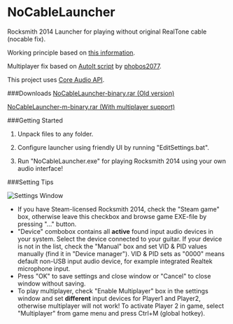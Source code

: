 # NoCableLauncher
Rocksmith 2014 Launcher for playing without original RealTone cable (nocable fix).

Working principle based on [this information](http://cs.rin.ru/forum/viewtopic.php?f=10&t=63705&p=1006201#p1006201).

Multiplayer fix based on [AutoIt script](https://dl.dropboxusercontent.com/u/1288526/rocksmith2014_nocable_pbs.au3) by [phobos2077](https://github.com/phobos2077).

This project uses [Core Audio API](https://github.com/morphx666/CoreAudio).

###Downloads
[NoCableLauncher-binary.rar (Old version)](https://dl.dropboxusercontent.com/u/1288526/NoCableLauncher-binary.rar)

[NoCableLauncher-m-binary.rar (With multiplayer support)](https://dl.dropboxusercontent.com/u/1288526/NoCableLauncher-m-binary.rar)

###Getting Started
1) Unpack files to any folder.

2) Configure launcher using friendly UI by running "EditSettings.bat".

3) Run "NoCableLauncher.exe" for playing Rocksmith 2014 using your own audio interface!


###Setting Tips

![Settings Window](http://images.illuzor.com/uploads/rs14ncl.png)

* If you have Steam-licensed Rocksmith 2014, check the "Steam game" box, otherwise leave this checkbox and browse game EXE-file by pressing "..." button.
* "Device" сombobox contains all **active** found input audio devices in your system. Select the device connected to your guitar. If your device is not in the list, check the "Manual" box and set VID & PID values manually (find it in "Device manager"). VID & PID sets as "0000" means default non-USB input audio device, for example integrated Realtek microphone input.
* Press "OK" to save settings and close window or "Cancel" to close window without saving.
* To play multiplayer, check "Enable Multiplayer" box in the settings window and set **different** input devices for Player1 and Player2, otherwise multiplayer will not work! To activate Player 2 in game, select "Multiplayer" from game menu and press Ctrl+M (global hotkey).